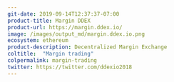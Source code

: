 ```yaml
---
git-date: 2019-09-14T12:37:37-07:00
product-title: Margin DDEX
product-url: https://margin.ddex.io/
image: /images/output_md/margin.ddex.io.png
ecosystem: ethereum
product-description: Decentralized Margin Exchange
coltitle:  "Margin trading"
colpermalink: margin-trading
twitter: https://twitter.com/ddexio2018
---
```

